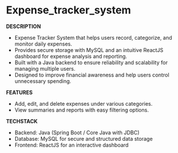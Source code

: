 # Expense_tracker_system

**DESCRIPTION**

* Expense Tracker System that helps users record, categorize, and monitor daily expenses.
* Provides secure storage with MySQL and an intuitive ReactJS dashboard for expense analysis and reporting.
* Built with a Java backend to ensure reliability and scalability for managing multiple users.
* Designed to improve financial awareness and help users control unnecessary spending.

**FEATURES** 

* Add, edit, and delete expenses under various categories.
* View summaries and reports with easy filtering options.

**TECHSTACK** 

* Backend: Java (Spring Boot / Core Java with JDBC)
* Database: MySQL for secure and structured data storage
* Frontend: ReactJS for an interactive dashboard
